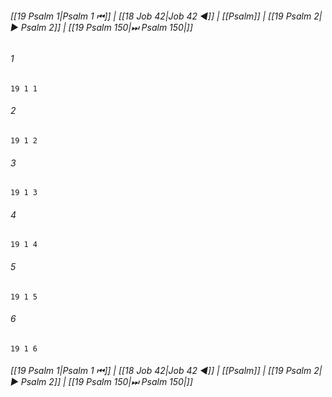 
###### [[19 Psalm 1|Psalm 1 ⏮]] | [[18 Job 42|Job 42 ◀]] | [[Psalm]] | [[19 Psalm 2|▶ Psalm 2]] | [[19 Psalm 150|⏭ Psalm 150|]]

###### 1
``` verse
19 1 1 
```
###### 2
``` verse
19 1 2 
```
###### 3
``` verse
19 1 3 
```
###### 4
``` verse
19 1 4 
```
###### 5
``` verse
19 1 5 
```
###### 6
``` verse
19 1 6 
```

###### [[19 Psalm 1|Psalm 1 ⏮]] | [[18 Job 42|Job 42 ◀]] | [[Psalm]] | [[19 Psalm 2|▶ Psalm 2]] | [[19 Psalm 150|⏭ Psalm 150|]]

